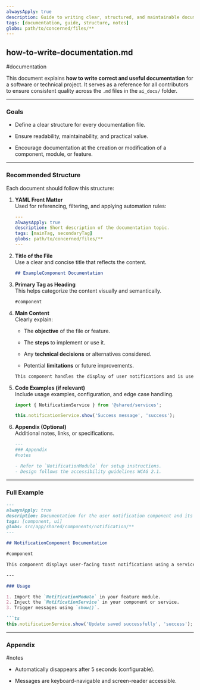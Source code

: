 ```yaml
---
alwaysApply: true
description: Guide to writing clear, structured, and maintainable documentation in a technical project.
tags: [documentation, guide, structure, notes]
globs: path/to/concerned/files/**
---
```


## how-to-write-documentation.md

#documentation

This document explains **how to write correct and useful documentation** for a software or technical project. It serves as a reference for all contributors to ensure consistent quality across the `.md` files in the `ai_docs/` folder.

---

### Goals

- Define a clear structure for every documentation file.
    
- Ensure readability, maintainability, and practical value.
    
- Encourage documentation at the creation or modification of a component, module, or feature.
    

---

### Recommended Structure

Each document should follow this structure:

1. **YAML Front Matter**  
    Used for referencing, filtering, and applying automation rules:
    
    ```yaml
    ---
    alwaysApply: true
    description: Short description of the documentation topic.
    tags: [mainTag, secondaryTag]
    globs: path/to/concerned/files/**
    ---
    ```
    
2. **Title of the File**  
    Use a clear and concise title that reflects the content.
    
    ```markdown
    ## ExampleComponent Documentation
    ```
    
3. **Primary Tag as Heading**  
    This helps categorize the content visually and semantically.
    
    ```markdown
    #component
    ```
    
4. **Main Content**  
    Clearly explain:
    
    - The **objective** of the file or feature.
        
    - The **steps** to implement or use it.
        
    - Any **technical decisions** or alternatives considered.
        
    - Potential **limitations** or future improvements.
        
    
    ```markdown
    This component handles the display of user notifications and is used across multiple modules. It listens to the `NotificationService` and renders toast messages.
    ```
    
5. **Code Examples (if relevant)**  
    Include usage examples, configuration, and edge case handling.
    
    ```ts
    import { NotificationService } from '@shared/services';
    
    this.notificationService.show('Success message', 'success');
    ```
    
6. **Appendix (Optional)**  
    Additional notes, links, or specifications.
    
    ```markdown
    ---
    ### Appendix
    #notes
    
    - Refer to `NotificationModule` for setup instructions.
    - Design follows the accessibility guidelines WCAG 2.1.
    ```
    

---

### Full Example

````markdown
---
alwaysApply: true
description: Documentation for the user notification component and its usage.
tags: [component, ui]
globs: src/app/shared/components/notification/**
---

## NotificationComponent Documentation

#component

This component displays user-facing toast notifications using a service-based architecture. It supports various types like success, error, info, and warning.

---

### Usage

1. Import the `NotificationModule` in your feature module.
2. Inject the `NotificationService` in your component or service.
3. Trigger messages using `show()`.

```ts
this.notificationService.show('Update saved successfully', 'success');
````

---

### Appendix

#notes

- Automatically disappears after 5 seconds (configurable).
    
- Messages are keyboard-navigable and screen-reader accessible.